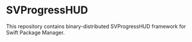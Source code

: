 # SVProgressHUD

This repository contains binary-distributed SVProgressHUD framework for Swift Package Manager.

